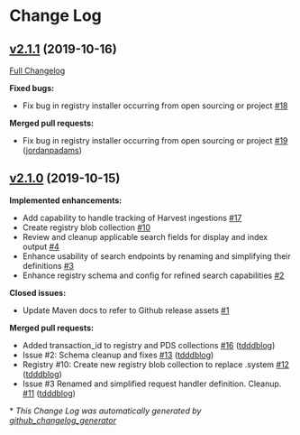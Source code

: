 # Change Log

## [v2.1.1](https://github.com/NASA-PDS-Incubator/registry/tree/v2.1.1) (2019-10-16)
[Full Changelog](https://github.com/NASA-PDS-Incubator/registry/compare/v2.1.0...v2.1.1)

**Fixed bugs:**

- Fix bug in registry installer occurring from open sourcing or project [\#18](https://github.com/NASA-PDS-Incubator/registry/issues/18)

**Merged pull requests:**

- Fix bug in registry installer occurring from open sourcing or project [\#19](https://github.com/NASA-PDS-Incubator/registry/pull/19) ([jordanpadams](https://github.com/jordanpadams))

## [v2.1.0](https://github.com/NASA-PDS-Incubator/registry/tree/v2.1.0) (2019-10-15)
**Implemented enhancements:**

- Add capability to handle tracking of Harvest ingestions [\#17](https://github.com/NASA-PDS-Incubator/registry/issues/17)
- Create registry blob collection [\#10](https://github.com/NASA-PDS-Incubator/registry/issues/10)
- Review and cleanup applicable search fields for display and index output [\#4](https://github.com/NASA-PDS-Incubator/registry/issues/4)
- Enhance usability of search endpoints by renaming and simplifying their definitions [\#3](https://github.com/NASA-PDS-Incubator/registry/issues/3)
- Enhance registry schema and config for refined search capabilities [\#2](https://github.com/NASA-PDS-Incubator/registry/issues/2)

**Closed issues:**

- Update Maven docs to refer to Github release assets [\#1](https://github.com/NASA-PDS-Incubator/registry/issues/1)

**Merged pull requests:**

- Added transaction\_id to registry and PDS collections [\#16](https://github.com/NASA-PDS-Incubator/registry/pull/16) ([tdddblog](https://github.com/tdddblog))
- Issue \#2: Schema cleanup and fixes [\#13](https://github.com/NASA-PDS-Incubator/registry/pull/13) ([tdddblog](https://github.com/tdddblog))
- Registry \#10: Create new registry blob collection to replace .system [\#12](https://github.com/NASA-PDS-Incubator/registry/pull/12) ([tdddblog](https://github.com/tdddblog))
- Issue \#3 Renamed and simplified request handler definition. Cleanup. [\#11](https://github.com/NASA-PDS-Incubator/registry/pull/11) ([tdddblog](https://github.com/tdddblog))



\* *This Change Log was automatically generated by [github_changelog_generator](https://github.com/skywinder/Github-Changelog-Generator)*